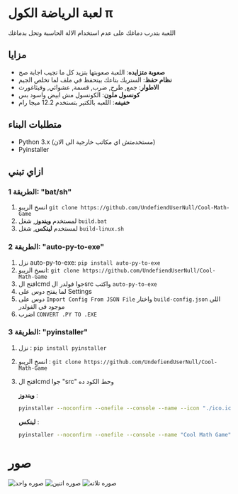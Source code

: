 <!-- Language: ar -->

# لعبة الرياضة الكول π

اللعبة بتدرب دماغك على عدم استخدام الالة الحاسبة وتحل بدماغك

## مزايا

- **صعوبة متزايده**: اللعبة صعوبتها بتزيد كل ما تجيب اجابة صح
- **نظام حفظ**: الستريك بتاعك بيتحفظ في ملف لما تخلص الجيم
- **الاطوار**: جمع, طرح, ضرب, قسمة, عشوائي, وفيثاغورث
- **كونسول ملون**: الكونسول مش ابيض واسود بس
- **خفيفه**: اللعبه بالكتير بتستخدم 12.2 ميجا رام

## متطلبات البناء

- Python 3.x (مستخدمتش اي مكاتب خارجية الى الان)
- Pyinstaller

## ازاي تبني

### الطريقة 1: "bat/sh"

1. انسخ الريبو `git clone https://github.com/UndefiendUserNull/Cool-Math-Game`
2. لمستخدم **ويندوز**, شغل `build.bat`
3. لمستخدم **لينكس**, شغل `build-linux.sh`

### الطريقة 2: "auto-py-to-exe"

1. نزل auto-py-to-exe: `pip install auto-py-to-exe`
2. انسخ الريبو: `git clone https://github.com/UndefiendUserNull/Cool-Math-Game`
3. افتح الcmd جوا فولدر الsrc واكتب `auto-py-to-exe`
4. لما يفتح دوس على Settings
5. دوس على `Import Config From JSON File` واختار `build-config.json` اللي موجود في الفولدر
6. اضرب `CONVERT .PY TO .EXE`

### الطريقة 3: "pyinstaller"

1. نزل : `pip install pyinstaller`
2. انسخ الريبو : `git clone https://github.com/UndefiendUserNull/Cool-Math-Game`
3. افتح الcmd جوا "src" وحط الكود ده

   **ويندوز** :

   ```bash
   pyinstaller --noconfirm --onefile --console --name --icon "./ico.ico" "Cool Math Game" --add-data "colors.py;." --add-data "filesHandler.py;." --add-data "game.py;." --add-data "geometryGame.py;." --add-data "globals.py;." --add-data "main.py;." --add-data "utils.py;."  "src\main.py"
   ```

   **لينكس** :

   ```bash
   pyinstaller --noconfirm --onefile --console --name "Cool Math Game" --add-data "colors.py:." --add-data "filesHandler.py:." --add-data "game.py:." --add-data "geometryGame.py:." --add-data "globals.py:." --add-data "main.py:." --add-data "utils.py:." "main.py"
   ```

# صور

![صوره واحد](https://i.imgur.com/a7iSmvW.png?raw=true "صوره")
![صوره اتنين](https://i.imgur.com/ZQvIrIh.png?raw=true "صوره اتنين")
![صوره تلاته](https://i.imgur.com/Agr8bJ3.png?raw=true "صوره تلاته")
